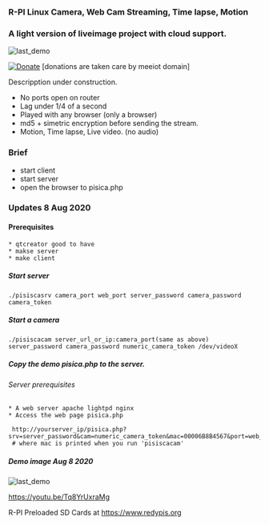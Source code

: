 ### R-PI Linux Camera, Web Cam Streaming, Time lapse, Motion
### A light version of liveimage project with cloud support.


 ![last_demo](https://github.com/comarius/pisica/blob/master/pisicaweb/pisicacon.png)



[![Donate](https://img.shields.io/badge/Donate-PayPal-green.svg)](https://www.paypal.com/cgi-bin/webscr?cmd=_s-xclick&hosted_button_id=L9RVWU5NUZ4YG)   [donations are taken care by meeiot domain]


Descripption under construction.

  * No ports open on router
  * Lag under 1/4 of a second
  * Played with any browser (only a browser)
  * md5 + simetric encryption before sending the stream. 
  * Motion, Time lapse, Live video. (no audio) 
    
    
### Brief
   * start client
   * start server
   * open the browser to pisica.php
     
### Updates 8 Aug 2020

#### Prerequisites
    * qtcreator good to have
    * makse server
    * make client
    
##### Start server

```
./pisiscasrv camera_port web_port server_password camera_password camera_token

```

##### Start a camera


```
./pisiscacam server_url_or_ip:camera_port(same as above) server_password camera_password numeric_camera_token /dev/videoX

```

##### Copy the demo pisica.php to the server.
###### Server prerequisites
    * A web server apache lightpd nginx
    * Access the web page pisica.php
```
 http://yourserver_ip/pisica.php?srv=server_password&cam=numeric_camera_token&mac=00006B8B4567&port=web_port
 # where mac is printed when you run 'pisiscacam'
```

#####  Demo image Aug 8 2020
 
 ![last_demo](https://raw.githubusercontent.com/comarius/pisica/master/pisicaweb/lastfix.png)
 
















https://youtu.be/Tq8YrUxraMg

R-PI Preloaded SD Cards at https://www.redypis.org


